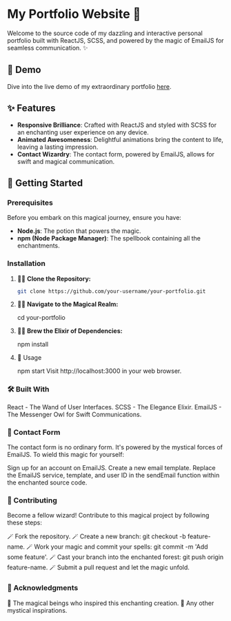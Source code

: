 # My Portfolio Website 🌟

Welcome to the source code of my dazzling and interactive personal portfolio built with ReactJS, SCSS, and powered by the magic of EmailJS for seamless communication. ✨

## 🚀 Demo

Dive into the live demo of my extraordinary portfolio [here](#your-demo-link).

## ✨ Features

- **Responsive Brilliance**: Crafted with ReactJS and styled with SCSS for an enchanting user experience on any device.
- **Animated Awesomeness**: Delightful animations bring the content to life, leaving a lasting impression.
- **Contact Wizardry**: The contact form, powered by EmailJS, allows for swift and magical communication.

## 🌈 Getting Started

### Prerequisites

Before you embark on this magical journey, ensure you have:

- **Node.js**: The potion that powers the magic.
- **npm (Node Package Manager)**: The spellbook containing all the enchantments.

### Installation

1. 🧙‍♂️ **Clone the Repository:**

   ```bash
   git clone https://github.com/your-username/your-portfolio.git

2. 🧙‍♂️ **Navigate to the Magical Realm:**

    cd your-portfolio

3. 🧙‍♂️ **Brew the Elixir of Dependencies:**

    npm install

4. 🌟 Usage

    npm start
    Visit http://localhost:3000 in your web browser.

### 🛠️ Built With

React - The Wand of User Interfaces.
SCSS - The Elegance Elixir.
EmailJS - The Messenger Owl for Swift Communications.

### 📧 Contact Form

The contact form is no ordinary form. It's powered by the mystical forces of EmailJS. To wield this magic for yourself:

Sign up for an account on EmailJS.
Create a new email template.
Replace the EmailJS service, template, and user ID in the sendEmail function within the enchanted source code.

### 🌈 Contributing

Become a fellow wizard! Contribute to this magical project by following these steps:

🪄 Fork the repository.
🪄 Create a new branch: git checkout -b feature-name.
🪄 Work your magic and commit your spells: git commit -m 'Add some feature'.
🪄 Cast your branch into the enchanted forest: git push origin feature-name.
🪄 Submit a pull request and let the magic unfold.

### 🌌 Acknowledgments

🌟 The magical beings who inspired this enchanting creation.
🌟 Any other mystical inspirations.